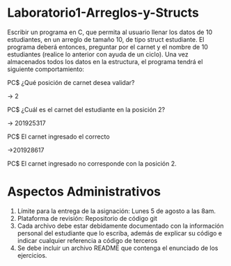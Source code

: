 # Laboratorio1-Arreglos-y-Structs

Escribir un programa en C, que permita al usuario llenar los datos de 10 estudiantes, en un arreglo de tamaño 10, 
de tipo struct estudiante. 
El programa deberá entonces, preguntar por el carnet y el nombre de 10 estudiantes (realice lo anterior con ayuda de un ciclo). 
Una vez almacenados todos los datos en la estructura, el programa tendrá el siguiente comportamiento:


PC$ ¿Qué posición de carnet desea validar?

-> 2

PC$ ¿Cuál es el carnet del estudiante en la posición 2?

-> 201925317

PC$ El carnet ingresado el correcto

->201928617

PC$ El carnet ingresado no corresponde con la posición 2.


# Aspectos Administrativos
1. Límite para la entrega de la asignación: Lunes 5 de agosto a las 8am.
2. Plataforma de revisión: Repositorio de código git
3. Cada archivo debe estar debidamente documentado con la información personal del
estudiante que lo escriba, además de explicar su código e indicar cualquier
referencia a código de terceros
4. Se debe incluir un archivo README que contenga el enunciado de los ejercicios.
